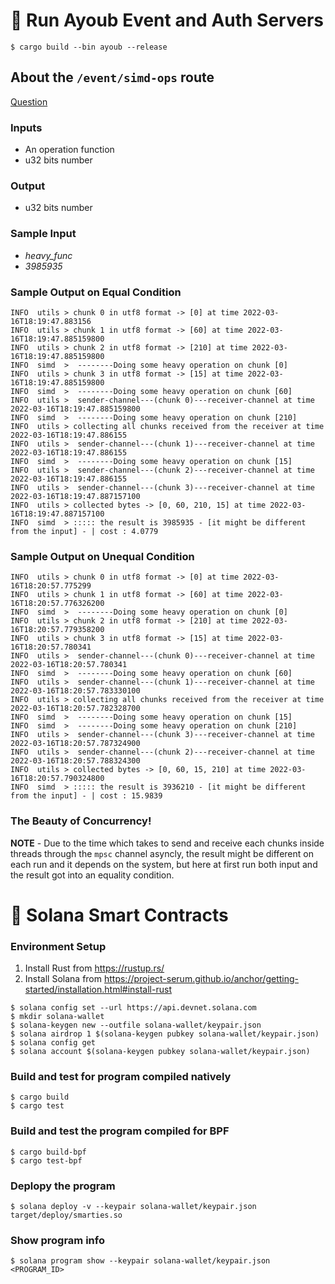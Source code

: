 # 🤖 Run Ayoub Event and Auth Servers

```console
$ cargo build --bin ayoub --release
```

## About the `/event/simd-ops` route

[Question](https://quera.org/problemset/113613/)


### Inputs

* An operation function
* u32 bits number

### Output

* u32 bits number


### Sample Input

* _heavy_func_
* _3985935_

### Sample Output on Equal Condition

```console
INFO  utils > chunk 0 in utf8 format -> [0] at time 2022-03-16T18:19:47.883156
INFO  utils > chunk 1 in utf8 format -> [60] at time 2022-03-16T18:19:47.885159800
INFO  utils > chunk 2 in utf8 format -> [210] at time 2022-03-16T18:19:47.885159800
INFO  simd  >  --------Doing some heavy operation on chunk [0]
INFO  utils > chunk 3 in utf8 format -> [15] at time 2022-03-16T18:19:47.885159800
INFO  simd  >  --------Doing some heavy operation on chunk [60]
INFO  utils >  sender-channel---(chunk 0)---receiver-channel at time 2022-03-16T18:19:47.885159800
INFO  simd  >  --------Doing some heavy operation on chunk [210]
INFO  utils > collecting all chunks received from the receiver at time 2022-03-16T18:19:47.886155
INFO  utils >  sender-channel---(chunk 1)---receiver-channel at time 2022-03-16T18:19:47.886155
INFO  simd  >  --------Doing some heavy operation on chunk [15]
INFO  utils >  sender-channel---(chunk 2)---receiver-channel at time 2022-03-16T18:19:47.886155
INFO  utils >  sender-channel---(chunk 3)---receiver-channel at time 2022-03-16T18:19:47.887157100
INFO  utils > collected bytes -> [0, 60, 210, 15] at time 2022-03-16T18:19:47.887157100
INFO  simd  > ::::: the result is 3985935 - [it might be different from the input] - | cost : 4.0779
```

### Sample Output on Unequal Condition

```console
INFO  utils > chunk 0 in utf8 format -> [0] at time 2022-03-16T18:20:57.775299
INFO  utils > chunk 1 in utf8 format -> [60] at time 2022-03-16T18:20:57.776326200
INFO  simd  >  --------Doing some heavy operation on chunk [0]
INFO  utils > chunk 2 in utf8 format -> [210] at time 2022-03-16T18:20:57.779358200
INFO  utils > chunk 3 in utf8 format -> [15] at time 2022-03-16T18:20:57.780341
INFO  utils >  sender-channel---(chunk 0)---receiver-channel at time 2022-03-16T18:20:57.780341
INFO  simd  >  --------Doing some heavy operation on chunk [60]
INFO  utils >  sender-channel---(chunk 1)---receiver-channel at time 2022-03-16T18:20:57.783330100
INFO  utils > collecting all chunks received from the receiver at time 2022-03-16T18:20:57.782328700
INFO  simd  >  --------Doing some heavy operation on chunk [15]
INFO  simd  >  --------Doing some heavy operation on chunk [210]
INFO  utils >  sender-channel---(chunk 3)---receiver-channel at time 2022-03-16T18:20:57.787324900
INFO  utils >  sender-channel---(chunk 2)---receiver-channel at time 2022-03-16T18:20:57.788324300
INFO  utils > collected bytes -> [0, 60, 15, 210] at time 2022-03-16T18:20:57.790324800
INFO  simd  > ::::: the result is 3936210 - [it might be different from the input] - | cost : 15.9839
```

### The Beauty of Concurrency!

**NOTE** - Due to the time which takes to send and receive each chunks inside threads through the `mpsc` channel asyncly, the result might be different on each run and it depends on the system, but here at first run both input and the result got into an equality condition.

# 📑 Solana Smart Contracts

### Environment Setup
1. Install Rust from https://rustup.rs/
2. Install Solana from https://project-serum.github.io/anchor/getting-started/installation.html#install-rust
```
$ solana config set --url https://api.devnet.solana.com
$ mkdir solana-wallet
$ solana-keygen new --outfile solana-wallet/keypair.json
$ solana airdrop 1 $(solana-keygen pubkey solana-wallet/keypair.json)
$ solana config get
$ solana account $(solana-keygen pubkey solana-wallet/keypair.json)
```

### Build and test for program compiled natively
```
$ cargo build
$ cargo test
```

### Build and test the program compiled for BPF
```
$ cargo build-bpf
$ cargo test-bpf
```

### Deplopy the program
```
$ solana deploy -v --keypair solana-wallet/keypair.json target/deploy/smarties.so
```

### Show program info
```
$ solana program show --keypair solana-wallet/keypair.json <PROGRAM_ID>
```